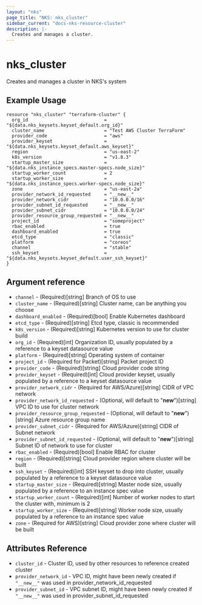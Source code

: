 ```yaml
---
layout: "nks"
page_title: "NKS: nks_cluster"
sidebar_current: "docs-nks-resource-cluster"
description: |-
  Creates and manages a cluster.
---
```


# nks\_cluster

Creates and manages a cluster in NKS's system

## Example Usage

```hcl
resource "nks_cluster" "terraform-cluster" {
  org_id                            = "${data.nks_keysets.keyset_default.org_id}"
  cluster_name                      = "Test AWS Cluster TerraForm"
  provider_code                     = "aws"
  provider_keyset                   = "${data.nks_keysets.keyset_default.aws_keyset}"
  region                            = "us-east-2"
  k8s_version                       = "v1.8.3"
  startup_master_size               = "${data.nks_instance_specs.master-specs.node_size}"
  startup_worker_count              = 2
  startup_worker_size               = "${data.nks_instance_specs.worker-specs.node_size}"
  zone                              = "us-east-2a"
  provider_network_id_requested     = "__new__"
  provider_network_cidr             = "10.0.0.0/16"
  provider_subnet_id_requested      = "__new__"
  provider_subnet_cidr              = "10.0.0.0/24"
  provider_resource_group_requested = "__new__"
  project_id                        = "someproject"
  rbac_enabled                      = true
  dashboard_enabled                 = true
  etcd_type                         = "classic"
  platform                          = "coreos"
  channel                           = "stable"
  ssh_keyset                        = "${data.nks_keysets.keyset_default.user_ssh_keyset}"
}
```

## Argument reference

* `channel` - (Required)[string] Branch of OS to use
* `cluster_name` - (Required)[string] Cluster name, can be anything you choose
* `dashboard_enabled` - (Required)[bool] Enable Kubernetes dashboard
* `etcd_type` - (Required)[string] Etcd type, classic is recommended
* `k8s_version` - (Required)[string] Kubernetes version to use for cluster build
* `org_id` - (Required)[int] Organization ID, usually populated by a reference to a keyset datasource value
* `platform` - (Required)[string] Operating system of container
* `project_id` - (Required for Packet)[string] Packet project ID
* `provider_code` - (Required)[string] Cloud provider code string
* `provider_keyset` - (Required)[int] Cloud provider keyset, usually populated by a reference to a keyset datasource value
* `provider_network_cidr` - (Required for AWS/Azure)[string] CIDR of VPC network
* `provider_network_id_requested` - (Optional, will default to "__new__")[string] VPC ID to use for cluster network
* `provider_resource_group_requested` - (Optional, will default to "__new__")[string] Azure resource group name
* `provider_subnet_cidr` - (Required for AWS/Azure)[string] CIDR of Subnet network
* `provider_subnet_id_requested` - (Optional, will default to "__new__")[string] Subnet ID of network to use for cluster
* `rbac_enabled` - (Required)[bool] Enable RBAC for cluster
* `region` - (Required)[string] Cloud provider region where cluster will be built
* `ssh_keyset` - (Required)[int] SSH keyset to drop into cluster, usually populated by a reference to a keyset datasource value
* `startup_master_size` - (Required)[string] Master node size, usually populated by a reference to an instance spec value
* `startup_worker_count` - (Required)[int] Number of worker nodes to start the cluster with, minimum is 2
* `startup_worker_size` - (Required)[string] Worker node size, usually populated by a reference to an instance spec value
* `zone` - (Required for AWS)[string] Cloud provider zone where cluster will be built

## Attributes Reference

 * `cluster_id` - Cluster ID, used by other resources to reference created cluster
 * `provider_network_id` - VPC ID, might have been newly created if `"__new__"` was used in provider_network_id_requested
 * `provider_subnet_id` - VPC subnet ID, might have been newly created if `"__new__"` was used in provider_subnet_id_requested